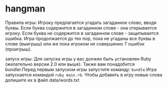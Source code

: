 # hangman
Правила игры: Игроку предлагается угадать загаданное слово, вводя буквы.
Если буква содержится в загаданном слове - она открывается игроку.
Если буква не содержится в загаданном слове - защитывается ошибка.
Игра продолжается до тех пор, пока не угаданы все буквы в слове (выигрыш) или же пока игроком не совершенно 7 ошибок (проигрыш).

запуск игры:
Для запуска игры у вас должен быть установлен Ruby (желательно версии 2.0 или выше).
Также вам понадобится bundler.Перед первым запуском игры запустите команду:
`bundle`
Игра запускается командой `ruby main.rb`. Чтобы добавить в игру новые слова допишите их в файл data/words.txt
